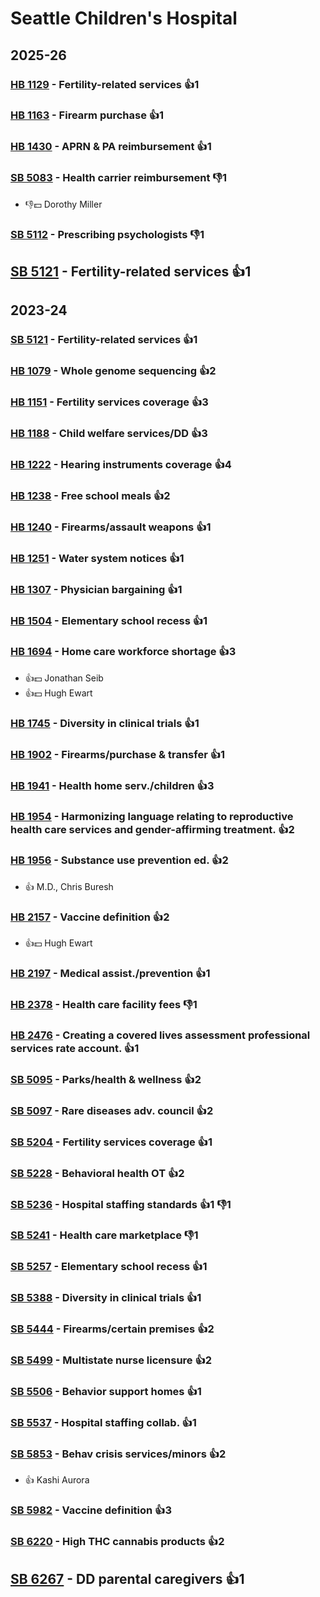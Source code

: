 # Seattle Children's Hospital
## 2025-26

### [HB 1129](/bill/2025-26/hb/1129/) - Fertility-related services 👍1  

### [HB 1163](/bill/2025-26/hb/1163/) - Firearm purchase 👍1  

### [HB 1430](/bill/2025-26/hb/1430/) - APRN & PA reimbursement 👍1  

### [SB 5083](/bill/2025-26/sb/5083/) - Health carrier reimbursement  👎1 
* 👎💵 Dorothy Miller

### [SB 5112](/bill/2025-26/sb/5112/) - Prescribing psychologists  👎1 

## [SB 5121](/bill/2025-26/sb/5121/) - Fertility-related services 👍1  

## 2023-24

### [SB 5121](/bill/2023-24/sb/5121/) - Fertility-related services 👍1  

### [HB 1079](/bill/2023-24/hb/1079/) - Whole genome sequencing 👍2  

### [HB 1151](/bill/2023-24/hb/1151/) - Fertility services coverage 👍3  

### [HB 1188](/bill/2023-24/hb/1188/) - Child welfare services/DD 👍3  

### [HB 1222](/bill/2023-24/hb/1222/) - Hearing instruments coverage 👍4  

### [HB 1238](/bill/2023-24/hb/1238/) - Free school meals 👍2  

### [HB 1240](/bill/2023-24/hb/1240/) - Firearms/assault weapons 👍1  

### [HB 1251](/bill/2023-24/hb/1251/) - Water system notices 👍1  

### [HB 1307](/bill/2023-24/hb/1307/) - Physician bargaining 👍1  

### [HB 1504](/bill/2023-24/hb/1504/) - Elementary school recess 👍1  

### [HB 1694](/bill/2023-24/hb/1694/) - Home care workforce shortage 👍3  
* 👍💵 Jonathan Seib
* 👍💵 Hugh Ewart

### [HB 1745](/bill/2023-24/hb/1745/) - Diversity in clinical trials 👍1  

### [HB 1902](/bill/2023-24/hb/1902/) - Firearms/purchase & transfer 👍1  

### [HB 1941](/bill/2023-24/hb/1941/) - Health home serv./children 👍3  

### [HB 1954](/bill/2023-24/hb/1954/) - Harmonizing language relating to reproductive health care services and gender-affirming treatment. 👍2  

### [HB 1956](/bill/2023-24/hb/1956/) - Substance use prevention ed. 👍2  
* 👍 M.D., Chris Buresh

### [HB 2157](/bill/2023-24/hb/2157/) - Vaccine definition 👍2  
* 👍💵 Hugh Ewart

### [HB 2197](/bill/2023-24/hb/2197/) - Medical assist./prevention 👍1  

### [HB 2378](/bill/2023-24/hb/2378/) - Health care facility fees  👎1 

### [HB 2476](/bill/2023-24/hb/2476/) - Creating a covered lives assessment professional services rate account. 👍1  

### [SB 5095](/bill/2023-24/sb/5095/) - Parks/health & wellness 👍2  

### [SB 5097](/bill/2023-24/sb/5097/) - Rare diseases adv. council 👍2  

### [SB 5204](/bill/2023-24/sb/5204/) - Fertility services coverage 👍1  

### [SB 5228](/bill/2023-24/sb/5228/) - Behavioral health OT 👍2  

### [SB 5236](/bill/2023-24/sb/5236/) - Hospital staffing standards 👍1 👎1 

### [SB 5241](/bill/2023-24/sb/5241/) - Health care marketplace  👎1 

### [SB 5257](/bill/2023-24/sb/5257/) - Elementary school recess 👍1  

### [SB 5388](/bill/2023-24/sb/5388/) - Diversity in clinical trials 👍1  

### [SB 5444](/bill/2023-24/sb/5444/) - Firearms/certain premises 👍2  

### [SB 5499](/bill/2023-24/sb/5499/) - Multistate nurse licensure 👍2  

### [SB 5506](/bill/2023-24/sb/5506/) - Behavior support homes 👍1  

### [SB 5537](/bill/2023-24/sb/5537/) - Hospital staffing collab. 👍1  

### [SB 5853](/bill/2023-24/sb/5853/) - Behav crisis services/minors 👍2  
* 👍 Kashi Aurora

### [SB 5982](/bill/2023-24/sb/5982/) - Vaccine definition 👍3  

### [SB 6220](/bill/2023-24/sb/6220/) - High THC cannabis products 👍2  

## [SB 6267](/bill/2023-24/sb/6267/) - DD parental caregivers 👍1  
